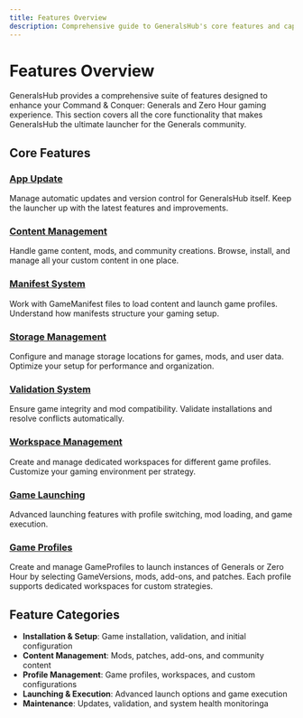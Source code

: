 ```yaml
---
title: Features Overview
description: Comprehensive guide to GeneralsHub's core features and capabilities
---
```


# Features Overview

GeneralsHub provides a comprehensive suite of features designed to enhance your Command & Conquer: Generals and Zero Hour gaming experience. This section covers all the core functionality that makes GeneralsHub the ultimate launcher for the Generals community.

## Core Features

### [App Update](./app-update)

Manage automatic updates and version control for GeneralsHub itself. Keep the launcher up with the latest features and improvements.

### [Content Management](./content)

Handle game content, mods, and community creations. Browse, install, and manage all your custom content in one place.

### [Manifest System](./manifest)

Work with GameManifest files to load content and launch game profiles. Understand how manifests structure your gaming setup.

### [Storage Management](./storage)

Configure and manage storage locations for games, mods, and user data. Optimize your setup for performance and organization.

### [Validation System](./validation)

Ensure game integrity and mod compatibility. Validate installations and resolve conflicts automatically.

### [Workspace Management](./workspace)

Create and manage dedicated workspaces for different game profiles. Customize your gaming environment per strategy.

### [Game Launching](./launching)

Advanced launching features with profile switching, mod loading, and game execution.

### [Game Profiles](./game-profiles)

Create and manage GameProfiles to launch instances of Generals or Zero Hour by selecting GameVersions, mods, add-ons, and patches. Each profile supports dedicated workspaces for custom strategies.

## Feature Categories

- **Installation & Setup**: Game installation, validation, and initial configuration
- **Content Management**: Mods, patches, add-ons, and community content
- **Profile Management**: Game profiles, workspaces, and custom configurations
- **Launching & Execution**: Advanced launch options and game execution
- **Maintenance**: Updates, validation, and system health monitoringa
